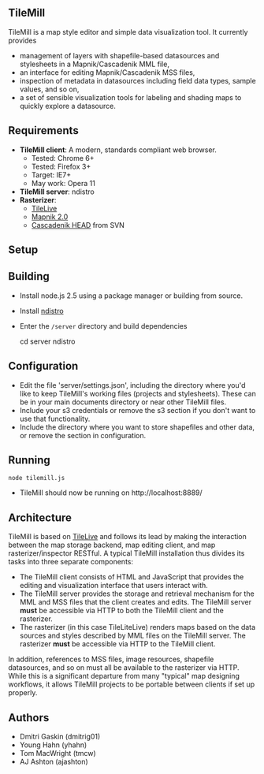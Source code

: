 TileMill
--------
TileMill is a map style editor and simple data visualization tool. It currently
provides

- management of layers with shapefile-based datasources and stylesheets in a
Mapnik/Cascadenik MML file,
- an interface for editing Mapnik/Cascadenik MSS files,
- inspection of metadata in datasources including field data types, sample
values, and so on,
- a set of sensible visualization tools for labeling and shading maps to quickly
explore a datasource.

Requirements
------------
* **TileMill client**: A modern, standards compliant web browser.
  * Tested: Chrome 6+
  * Tested: Firefox 3+
  * Target: IE7+
  * May work: Opera 11
* **TileMill server**: ndistro
* **Rasterizer**:
  * [TileLive](http://github.com/tmcw/TileLive)
  * [Mapnik 2.0](http://mapnik.org/)
  * [Cascadenik HEAD](http://mapnik-utils.googlecode.com/svn/trunk) from SVN

Setup
-----

## Building

* Install node.js 2.5 using a package manager or building from source.
* Install [ndistro](https://github.com/visionmedia/ndistro)
* Enter the `/server` directory and build dependencies

    cd server
    ndistro

## Configuration

* Edit the file 'server/settings.json', including the directory where you'd like
  to keep TileMill's working files (projects and stylesheets). These can be in
  your main documents directory or near other TileMill files.
* Include your s3 credentials or remove the s3 section if you don't want to use
  that functionality.
* Include the directory where you want to store shapefiles and other data, or
  remove the section in configuration.

## Running

    node tilemill.js

* TileMill should now be running on http://localhost:8889/

Architecture
------------
TileMill is based on [TileLive](http://github.com/developmentseed/TileLive) and
follows its lead by making the interaction between the map storage backend, map
editing client, and map rasterizer/inspector RESTful. A typical TileMill
installation thus divides its tasks into three separate components:

- The TileMill client consists of HTML and JavaScript that provides the editing
and visualization interface that users interact with.
- The TileMill server provides the storage and retrieval mechanism for the MML
and MSS files that the client creates and edits. The TileMill server **must** be
accessible via HTTP to both the TileMill client and the rasterizer.
- The rasterizer (in this case TileLiteLive) renders maps based on the data
sources and styles described by MML files on the TileMill server. The rasterizer
**must** be accessible via HTTP to the TileMill client.

In addition, references to MSS files, image resources, shapefile datasources,
and so on must all be available to the rasterizer via HTTP. While this is a
significant departure from many "typical" map designing workflows, it allows
TileMill projects to be portable between clients if set up properly.

Authors
-------
- Dmitri Gaskin (dmitrig01)
- Young Hahn (yhahn)
- Tom MacWright (tmcw)
- AJ Ashton (ajashton)
